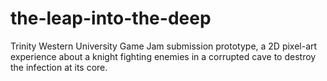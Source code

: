 # the-leap-into-the-deep

Trinity Western University Game Jam submission prototype, a 2D pixel-art experience about a knight fighting enemies in a corrupted cave to destroy the infection at its core.

